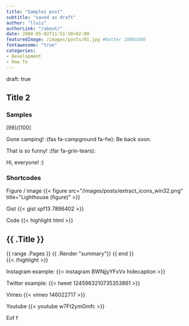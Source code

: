 ```yaml
---
title: "Samples post"
subtitle: "saved as draft"
author: "lluis"
authorLink: "/about/"
date: 2000-05-02T11:51:50+02:00
featuredImage: /images/posts/01.jpg #better 1000x500
fontawesome: "true"
categories: 
- Development
- How To
---
```


draft: true

## Title 2

### Samples 

[99]/[100]

Gone camping! :(fas fa-campground fa-fw): Be back soon.

That is so funny! :(far fa-grin-tears):

Hi, everyone! :)

### Shortcodes

Figure / image
{{< figure src="/images/posts/extract_icons_win32.png" title="Lighthouse (figure)" >}}

Gist
{{< gist spf13 7896402 >}}

Code
{{< highlight html >}}
<section id="main">
    <div>
        <h1 id="title">{{ .Title }}</h1>
        {{ range .Pages }}
            {{ .Render "summary"}}
        {{ end }}
    </div>
</section>
{{< /highlight >}}

Instagram example:
{{< instagram BWNjjyYFxVx hidecaption >}}

Twitter example:
{{< tweet 1245963210735353861 >}}

Vimeo
{{< vimeo 146022717 >}}

Youtube
{{< youtube w7Ft2ymGmfc >}}

Eof f
